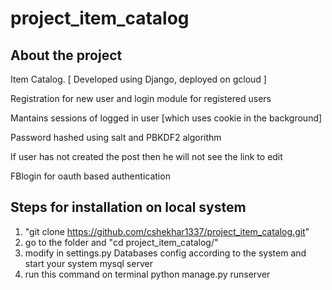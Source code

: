 # project_item_catalog

## About the project
Item Catalog. [ Developed using Django, deployed on gcloud ]

Registration for new user and login module for registered users

Mantains sessions of logged in user [which uses cookie in the background]

Password hashed using salt and PBKDF2 algorithm

If user has not created the post then he will not see the link to edit

FBlogin for oauth based authentication


## Steps for installation on local system
1. "git clone https://github.com/cshekhar1337/project_item_catalog.git"
2. go to the folder and "cd project_item_catalog/"
3. modify in settings.py Databases config according to the system and start your system mysql server
4. run this command on terminal python manage.py runserver


